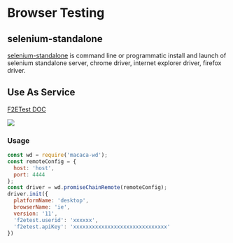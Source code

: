 # Browser Testing

## selenium-standalone

[selenium-standalone](//github.com/vvo/selenium-standalone) is command line or programmatic install and launch of selenium standalone server, chrome driver, internet explorer driver, firefox driver.

## Use As Service

[F2ETest DOC](//github.com/alibaba/f2etest)

![](//wx1.sinaimg.cn/large/6d308bd9gy1feru097e8cj20sw0dcagm.jpg)

### Usage

```javascript
const wd = require('macaca-wd');
const remoteConfig = {
  host: 'host',
  port: 4444
};
const driver = wd.promiseChainRemote(remoteConfig);
driver.init({
  platformName: 'desktop',
  browserName: 'ie',
  version: '11',
  'f2etest.userid': 'xxxxxx',
  'f2etest.apiKey': 'xxxxxxxxxxxxxxxxxxxxxxxxxxxxxx'
})
```

